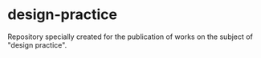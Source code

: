 # design-practice
Repository specially created for the publication of works on the subject of "design practice".
